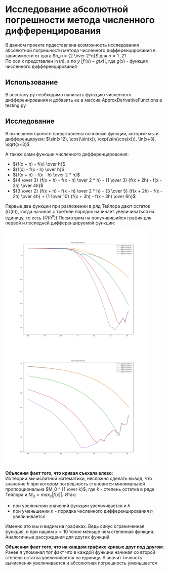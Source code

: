 # Исследование абсолютной погрешности метода численного дифференцирования

В данном проекте прдеставлена возможность исследования абсолютной погрешности метода численного дифференцирования в зависимости от шага $h_n = {2 \over 2^n}$ для $n=1..21$ <br/>
По оси x представлен $\ln(n)$, а по $y$ $|f'(x) - g(x)|$, где $g(x)$ -  функция численного дифференцирования

## Использованиe

В accuracy.py необходимо написать функцию численного дифференирования и добавить ее в массив ApproxDerivativeFunctions в testing.py

## Исследование

В нынешнем проекте представлены основные функции, которые мы и дифференцируем: $\sin(x^2), \cos(\sin(x)), \exp(\sin(\cos(x))), \ln(x+3), \sqrt{x+3}$

А также сами функции численного дифференцирования: 

+ ${f(x + h) - f(x) \over h}$
+ ${f(x) - f(x - h) \over h}$
+ ${f(x + h) - f(x - h) \over 2 * h}$
+ ${4 \over 3} {f(x + h) - f(x - h) \over 2 * h} - {1 \over 3} {f(x + 2h) - f(x - 2h) \over 4h}$
+ ${3 \over 2} {f(x + h) - f(x - h) \over 2 * h} - {3 \over 5} {f(x + 2h) - f(x - 2h) \over 4h} + {1 \over 10} {f(x + 3h) - f(x - 3h) \over 6h}$

Первые две функции при разложении в ряд Тейлора дают остаток $(O(h))$, когда начиная с третьей порядок начинает увеличиваться на единицу, то есть $(O(h^n))$
Посмотрим на получивишийся график для первой и последней дифференцируемой функции:
<div class="img-div">
  <img src="https://github.com/armanincredible/Computational-Mathematics/blob/master/accuracy/pics/function1.png" width="450" alt="">
  <img src="https://github.com/armanincredible/Computational-Mathematics/blob/master/accuracy/pics/function5.png" width="450" alt="">
</div>

__Объясним факт того, что кривая съехала влево__: <br/>
Из теории вычислитной математики, несложно сделать вывод, что значение $h$ при котором погрешность становится минимальной пропорциональна $M_0 ^ {1 \over k}$,
где $k$ - степень остатка в ряде Тейлора и $M_0 = max_x|f(x)|$. Итак:
+ при увеличении значений функции увеличивается и $h$
+ при уменьшении $n$ - порядка численного дифференцирования $h$ увеличивается <br/>

Именно это мы и видим на графиках. Ведь синус ограниченная функция, и при нашем $x = 10$ точно меньше чем степенная функция. Аналогичные рассуждения для других функций.

__Объясним факт того, что на каждом графике кривые друг под другом__: <br/>
Ранее я упоминал тот факт что в каждой функции начиная со второй степень остатка увеличивается на единицу. А значит точность вычисления увеличивается и абсолютная погрешность уменьшается
